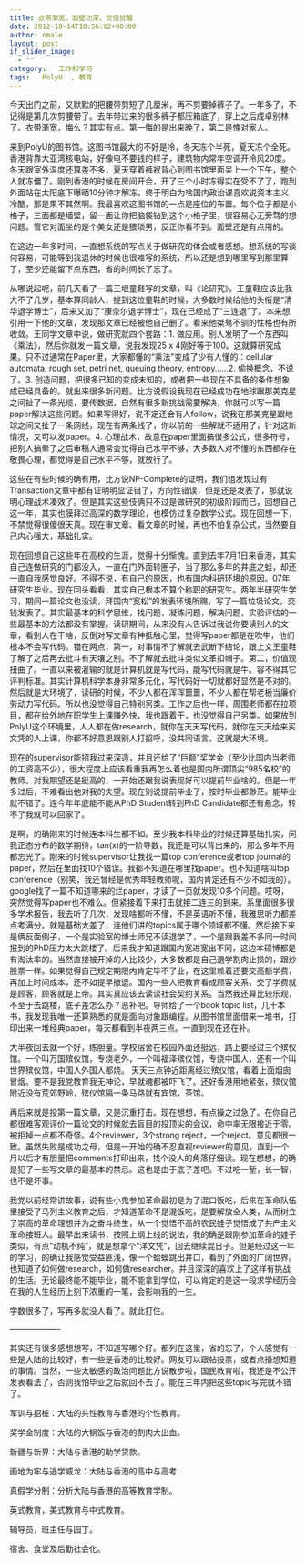 ```yaml
---
title: 衣带渐宽，面壁功深，觉悟觉醒
date: 2012-10-14T18:56:02+00:00
author: omale
layout: post
if_slider_image:
  - ""
category:   工作和学习  
tags:   PolyU  , 教育
---
```

今天出门之前，又默默的把腰带剪短了几厘米，再不剪要掉裤子了。一年多了，不记得是第几次剪腰带了。去年带过来的很多裤子都压箱底了，穿上之后成卓别林了。衣带渐宽，悔么？其实有点。第一悔的是出来晚了，第二是愧对家人。

来到PolyU的图书馆。这图书馆最大的不好是冷，冬天冻个半死，夏天冻个全死。香港背靠大亚湾核电站，好像电不要钱的样子，建筑物内常年空调开冷风20度。冬天跟室外温度还算差不多，夏天穿着裤衩背心到图书馆里面呆上一个下午，整个人就冻僵了。刚到香港的时候在房间开会，开了三个小时冻得实在受不了了，跑到外面站在太阳底下曝晒10分钟才解冻，终于明白为啥国内政治课喜欢说资本主义冷酷，那是果不其然啊。我最喜欢这图书馆的一点是座位的布置。每个位子都是小格子，三面都是墙壁，留一面让你把脑袋钻到这个小格子里，很容易心无旁骛的想问题。管它对面坐的是个美女还是猥琐男，反正你看不到。面壁还是有点用的。

在这边一年多时间，一直想系统的写点关于做研究的体会或者感想。想系统的写谈何容易，可能等到我退休的时候也很难写的系统，所以还是想到哪里写到那里算了，至少还能留下点东西，省的时间长了忘了。

从哪说起呢，前几天看了一篇王垠童鞋写的文章，叫《论研究》。王童鞋应该比我大不了几岁，基本算同龄人，提到这位童鞋的时候，大多数时候给他的头衔是“清华退学博士”，后来又加了“康奈尔退学博士”，现在已经成了“三连退”了。本来想引用一下他的文章，发现那文章已经被他自己删了。看来他桀骜不驯的性格也有所收敛。王同学文章中说，做研究就四个套路：1. 做应用。别人发明了一个东西叫《乘法》，然后你就发一篇文章，说我发现25 x 4刚好等于100。这就算研究成果。只不过通常在Paper里，大家都懂的“乘法”变成了少有人懂的：cellular automata, rough set, petri net, queuing theory, entropy&#8230;&#8230;2. 偷换概念，不说了。3. 创造问题，把很多已知的变成未知的，或者把一些现在不具备的条件想象成已经具备的。就出来很多新问题。比方说假设我现在已经成功在地球跟那美克星之间扯了一条光缆，要传数据，自然有很多新挑战需要解决，你就可以写一篇paper解决这些问题。如果写得好，说不定还会有人follow，说我在那美克星跟地球之间又扯了一条网线，现在有两条线了，你以前的一些解就不适用了，针对这新情况，又可以发paper。4. 心理战术，故意在paper里面搞很多公式，很多符号，把别人搞晕了之后审稿人通常会觉得自己水平不够，大多数人对不懂的东西都存在敬畏心理，都觉得是自己水平不够，就放行了。

这些在有些时候的确有用，比方说NP-Complete的证明，我们组发现过有Transaction文章中都有证明明显证错了，方向性错误，但是还是发表了，那就说明心理战术凑效了。但是其实这些伎俩只不过是做研究的初级阶段而已，回想自己这一年，其实也膜拜过高深的数学理论，也模仿过复杂数学公式。现在回想一下，不禁觉得很傻很天真。现在审文章、看文章的时候，再也不怕复杂公式，当然要自己内心强大，基础扎实。

现在回想自己这些年在高校的生涯，觉得十分惭愧。直到去年7月1日来香港，其实自己连做研究的门都没入，一直在门外面转圈子，当了那么多年的井底之蛙，却还一直自我感觉良好。不得不说，有自己的原因，也有国内科研环境的原因。07年研究生毕业。现在回头看看，其实自己根本不算个称职的研究生。两年半研究生学习，期间一篇论文也没读，拜国内“宽松”的发表环境所赐，写了一篇垃圾论文，交钱发表了。其实最基本的科学思维，找问题，凝练问题，解决问题，实验评估的一些最基本的方法都没有掌握。读研期间，从来没有人告诉过我说你要读别人的文章，看别人在干啥，反倒对写文章有种抵触心里，觉得写paper都是在吹牛，他们根本不会写代码。错在两点，第一，对事情不了解就去武断下结论，跟上文王童鞋了解了之后再去批斗有天壤之别。不了解就去批斗类似文革扣帽子。第二，价值观扭曲了。一直以来被灌输的就是计算机就是写代码，能写代码就是牛。容不得其它评判标准。其实计算机科学本身非常多元化，写代码好一切就都好显然是不对的。然后就是大环境了，读研的时候，不少人都在浑浑噩噩，不少人都在帮老板当廉价劳动力写代码。所以也没觉得自己特别另类。工作之后也一样，周围老师都在拉项目，都在给外地在职学生上课赚外快，我也跟着干，也没觉得自己另类。如果放到PolyU这个环境里，人人都在做research，就你在天天写代码，就你在天天给来买文凭的人上课，你都不好意思跟别人打招呼，没共同语言。这就是大环境。

现在的supervisor能招我过来深造，并且还给了“巨额”奖学金（至少比国内当老师的工资高不少），很大程度上应该看重我再怎么着也是国内所谓顶尖“985名校”的教师。对我期望还是挺高的，一开始还跟我说表现好可以提前毕业啥的。但是一年多过后，不难看出他对我的失望。现在别说提前毕业了，按时毕业都渺茫。能毕业就不错了。连今年年底能不能从PhD Student转到PhD Candidate都还有悬念，转不了我就可以回家了。

是啊，的确刚来的时候连本科生都不如。至少我本科毕业的时候还算基础扎实，问我正态分布的数学期待，tan(x)的一阶导数，我还是可以背出来的，那么多年不用都忘光了。刚来的时候supervisor让我找一篇top conference或者top journal的paper，然后在里面找10个错误。我都不知道在哪里找paper。也不知道啥叫top conference（别笑，我还曾经是优秀年轻教师呢，国内肯定还有不少不如我的）。google找了一篇不知道哪来的烂paper，才读了一页就发现10多个问题。哎呀，突然觉得写paper也不难么。但紧接着下来打击就接二连三的到来。系里面很多很多学术报告，我去听了几次，发现啥都听不懂，不是英语听不懂，我雅思听力都差点考满分。就是基础太差了，连他们讲的topics属于哪个领域都不懂。然后接下来是俩反面例子，一个是实验室的博士师兄不读退学了，一个是跟我差不多同一时间报到的PhD压力太大跳楼了。后来我才知道跟国内宽进宽出不同，这边本硕博都是有淘汰率的。当然直接被开掉的人比较少，大多数都是自己退学割肉止损的，跟炒股票一样。如果觉得自己规定期限内肯定毕不了业，在这里赖着还要交高额学费，再加上时间成本，还不如提早撤退。国内一些人把教育看成顾客关系，交了学费就是顾客，顾客就是上帝。其实真应该去读读社会契约关系。当然我还算比较乐观，不至于去跳楼，底子差怎么办？恶补吧。导师给了一个book topic list，几十本书，我发现我唯一还算熟悉的就是面向对象跟编程。从图书馆里面借来一堆书，打印出来一堆经典paper，每天都看到半夜两三点。一直到现在还在补。

大半夜回去就一个好，练胆量。学校宿舍在校园外面还挺远，路上要经过三个殡仪馆。一个叫万国殡仪馆，专烧老外，一个叫福泽殡仪馆，专烧中国人，还有一个叫世界殡仪馆，中国人外国人都烧。 天天三点钟近距离经过殡仪馆，看着上面烟囱冒烟。要不是我党教育我无神论，早就魂都被吓飞了。还好香港用地紧张，殡仪馆附近没有荒郊野岭，殡仪馆隔一条马路就有宾馆，茶馆。

再后来就是投第一篇文章，又是沉重打击。现在想想，有点操之过急了。在你自己都很难客观评价一篇论文的时候就去盲目的投顶尖的会议，命中率无限接近于零。被拒掉一点都不奇怪。4个reviewer，3个strong reject，一个reject。意见都很一致。虽然失败是成功之母，但是一开始的确不忍直视reviewer的意见，直到一个月以后才有胆量把comments打印出来，找个没人的角落仔细读。现在想想，的确是犯了一些写文章的最基本的禁忌。这也是由于底子差吧。不过吃一堑，长一智，也不是坏事。

我党以前经常讲故事，说有些小鬼参加革命最初是为了混口饭吃，后来在革命队伍里接受了马列主义教育之后，才知道革命不是混饭吃，是要解放全人类，从而树立了崇高的革命理想并为之奋斗终生，从一个觉悟不高的农民娃子觉悟成了共产主义革命接班人。最早出来读书，按照上纲上线的说法，我的确是跟刚参加革命的娃子类似，有点“动机不纯”，就是想拿个“洋文凭”，回去继续混日子。但是经过这一年的学习，的确让我感觉受益匪浅，像一个蛤蟆跳出井口，看到了外面的广阔世界。也知道了如何做research，如何做researcher。并且深深的喜欢上了这样有挑战的生活。无论最终能不能毕业，能不能拿到学位，可以肯定的是这一段求学经历会在我的人生经历上刻下浓重的一笔，会影响我的一生。

字数很多了，写再多就没人看了。就此打住。

&#8212;&#8212;&#8212;&#8212;&#8212;&#8212;-

其实还有很多感想想写，不知道写哪个好。都列在这里，省的忘了，个人感觉有一些是大陆的比较好，有一些是香港的比较好。网友可以跟帖投票，或者点播想知道的事情。当然，一些太敏感的政治问题比方说散步啦，国民教育啦，我还是不公开发表看法了，否则我怕毕业之后就回不去了。能在三年内把这些topic写完就不错了。

军训与招桩：大陆的共性教育与香港的个性教育。

奖学金制度：大陆的大锅饭与香港的割肉大出血。

新疆与新界：大陆与香港的助学贷款。

画地为牢与逃学威龙：大陆与香港的高中与高考

真假学分制：分析大陆与香港的高等教育学制。

英式教育，美式教育与中式教育。

辅导员，班主任与园丁。

宿舍、食堂及后勤社会化。

 